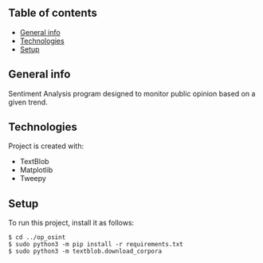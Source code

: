 
## Table of contents
* [General info](#general-info)
* [Technologies](#technologies)
* [Setup](#setup)

## General info
Sentiment Analysis program designed to monitor public opinion based on a given trend. 
	
## Technologies
Project is created with:
* TextBlob
* Matplotlib
* Tweepy
	
## Setup
To run this project, install it as follows:

```
$ cd ../op_osint
$ sudo python3 -m pip install -r requirements.txt
$ sudo python3 -m textblob.download_corpora

```
